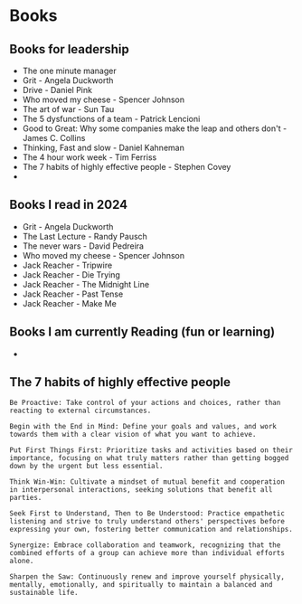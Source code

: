 # Books
## Books for leadership
- The one minute manager
- Grit - Angela Duckworth
- Drive - Daniel Pink
- Who moved my cheese - Spencer Johnson
- The art of war - Sun Tau
- The 5 dysfunctions of a team - Patrick Lencioni
- Good to Great: Why some companies make the leap and others don't - James C. Collins
- Thinking, Fast and slow - Daniel Kahneman
- The 4 hour work week - Tim Ferriss
- The 7 habits of highly effective people - Stephen Covey
- 

## Books I read in 2024
- Grit - Angela Duckworth
- The Last Lecture - Randy Pausch
- The never wars - David Pedreira
- Who moved my cheese - Spencer Johnson
- Jack Reacher - Tripwire
- Jack Reacher - Die Trying
- Jack Reacher - The Midnight Line
- Jack Reacher - Past Tense
- Jack Reacher - Make Me

## Books I am currently Reading (fun or learning)
- 


## The 7 habits of highly effective people
    Be Proactive: Take control of your actions and choices, rather than reacting to external circumstances.

    Begin with the End in Mind: Define your goals and values, and work towards them with a clear vision of what you want to achieve.

    Put First Things First: Prioritize tasks and activities based on their importance, focusing on what truly matters rather than getting bogged down by the urgent but less essential.

    Think Win-Win: Cultivate a mindset of mutual benefit and cooperation in interpersonal interactions, seeking solutions that benefit all parties.

    Seek First to Understand, Then to Be Understood: Practice empathetic listening and strive to truly understand others' perspectives before expressing your own, fostering better communication and relationships.

    Synergize: Embrace collaboration and teamwork, recognizing that the combined efforts of a group can achieve more than individual efforts alone.

    Sharpen the Saw: Continuously renew and improve yourself physically, mentally, emotionally, and spiritually to maintain a balanced and sustainable life.

